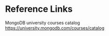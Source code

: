 # Reference Links

MongoDB university courses catalog
https://university.mongodb.com/courses/catalog
